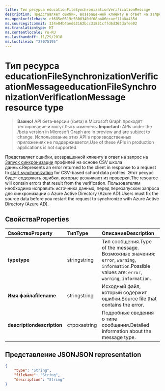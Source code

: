 ```yaml
---
title: Тип ресурса educationFileSynchronizationVerificationMessage
description: Представляет ошибки, возвращенной клиенту в ответ на запрос на запуск синхронизации профилей на основе CSV школа данных. Этот ресурс будет содержать ошибки, которые возникают из проверки. Пользователям необходимо исправить источника данных, перед перезапуском запроса для синхронизации с Azure Active Directory (Azure AD).
ms.openlocfilehash: cf685e0619c5600340df68ba86ecaef11a8a435d
ms.sourcegitcommit: 334e84b4aed63162bcc31831cffd6d363dafee02
ms.translationtype: MT
ms.contentlocale: ru-RU
ms.lasthandoff: 11/29/2018
ms.locfileid: "27075195"
---
```

# <a name="educationfilesynchronizationverificationmessage-resource-type"></a><span data-ttu-id="02b03-105">Тип ресурса educationFileSynchronizationVerificationMessage</span><span class="sxs-lookup"><span data-stu-id="02b03-105">educationFileSynchronizationVerificationMessage resource type</span></span>

> <span data-ttu-id="02b03-106">**Важно!** API бета-версии (/beta) в Microsoft Graph проходят тестирование и могут быть изменены.</span><span class="sxs-lookup"><span data-stu-id="02b03-106">**Important:** APIs under the /beta version in Microsoft Graph are in preview and are subject to change.</span></span> <span data-ttu-id="02b03-107">Использование этих API в производственных приложениях не поддерживается.</span><span class="sxs-lookup"><span data-stu-id="02b03-107">Use of these APIs in production applications is not supported.</span></span>

<span data-ttu-id="02b03-108">Представляет ошибки, возвращенной клиенту в ответ на запрос на [Запуск синхронизации](../api/educationsynchronizationprofile-start.md) профилей на основе CSV школа данных.</span><span class="sxs-lookup"><span data-stu-id="02b03-108">Represents an error returned to the client in response to a request to [start synchronization](../api/educationsynchronizationprofile-start.md) for CSV-based school data profiles.</span></span> <span data-ttu-id="02b03-109">Этот ресурс будет содержать ошибки, которые возникают из проверки.</span><span class="sxs-lookup"><span data-stu-id="02b03-109">The resource will contain errors that result from the verification.</span></span> <span data-ttu-id="02b03-110">Пользователям необходимо исправить источника данных, перед перезапуском запроса для синхронизации с Azure Active Directory (Azure AD).</span><span class="sxs-lookup"><span data-stu-id="02b03-110">Users must fix the source data before you restart the request to synchronize with Azure Active Directory (Azure AD).</span></span>

## <a name="properties"></a><span data-ttu-id="02b03-111">Свойства</span><span class="sxs-lookup"><span data-stu-id="02b03-111">Properties</span></span>

| <span data-ttu-id="02b03-112">Свойство</span><span class="sxs-lookup"><span data-stu-id="02b03-112">Property</span></span> | <span data-ttu-id="02b03-113">Тип</span><span class="sxs-lookup"><span data-stu-id="02b03-113">Type</span></span> | <span data-ttu-id="02b03-114">Описание</span><span class="sxs-lookup"><span data-stu-id="02b03-114">Description</span></span> |
|:-|:-|:-|
| <span data-ttu-id="02b03-115">**type**</span><span class="sxs-lookup"><span data-stu-id="02b03-115">**type**</span></span> | <span data-ttu-id="02b03-116">string</span><span class="sxs-lookup"><span data-stu-id="02b03-116">string</span></span> | <span data-ttu-id="02b03-117">Тип сообщения.</span><span class="sxs-lookup"><span data-stu-id="02b03-117">Type of the message.</span></span> <span data-ttu-id="02b03-118">Возможные значения: `error`, `warning`, `information`.</span><span class="sxs-lookup"><span data-stu-id="02b03-118">Possible values are: `error`, `warning`, `information`.</span></span> | 
| <span data-ttu-id="02b03-119">**Имя файла**</span><span class="sxs-lookup"><span data-stu-id="02b03-119">**filename**</span></span> | <span data-ttu-id="02b03-120">string</span><span class="sxs-lookup"><span data-stu-id="02b03-120">string</span></span> | <span data-ttu-id="02b03-121">Исходный файл, который содержит ошибки.</span><span class="sxs-lookup"><span data-stu-id="02b03-121">Source file that contains the error.</span></span> |
| <span data-ttu-id="02b03-122">**description**</span><span class="sxs-lookup"><span data-stu-id="02b03-122">**description**</span></span> | <span data-ttu-id="02b03-123">строка</span><span class="sxs-lookup"><span data-stu-id="02b03-123">string</span></span> | <span data-ttu-id="02b03-124">Подробные сведения о типе сообщения.</span><span class="sxs-lookup"><span data-stu-id="02b03-124">Detailed information about the message type.</span></span> |

## <a name="json-representation"></a><span data-ttu-id="02b03-125">Представление JSON</span><span class="sxs-lookup"><span data-stu-id="02b03-125">JSON representation</span></span>

<!-- {
  "blockType": "resource",
  "optionalProperties": [

  ],
  "@odata.type": "microsoft.graph.educationFileSynchronizationVerificationMessage"
}-->

```json
{
    "type": "String",
    "fileName": "String",
    "description": "String"
}
```